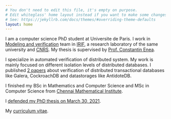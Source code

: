 ```yaml
---
# You don't need to edit this file, it's empty on purpose.
# Edit whiteglass' home layout instead if you want to make some changes.
# See: https://jekyllrb.com/docs/themes/#overriding-theme-defaults
layout: home
---
```

I am a computer science PhD student at Universite de Paris. I work in [Modeling and verification][2] team in [IRIF][3], a research laboratory of the same university and [CNRS][5]. My thesis is supervised by [Prof. Constantin Enea][1].

I specialize in automated verification of distributed system. My work is mainly focused on different isolation levels of distributed databases. I published [2 papers](/publications/) about verification of distributed transactional databases like Galera, CockroachDB and datastorages like AntidoteDB.

I finished my BSc in Mathematics and Computer Science and MSc in Computer Science from [Chennai Mathematical Institute][4].

I [defended my PhD thesis on March 30, 2021][7]. 

My [curriculum vitae][6].

[1]: https://www.irif.fr/~cenea
[2]: https://www.irif.fr/en/equipes/verif/index
[3]: https://www.irif.fr
[4]: https://www.cmi.ac.in
[5]: http://www.cnrs.fr/en
[6]: /ranadeep_cv.pdf
[7]: /defense
